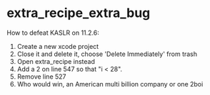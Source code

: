# extra_recipe_extra_bug
How to defeat KASLR on 11.2.6: 
1. Create a new xcode project 
2. Close it and delete it, choose 'Delete Immediately' from trash 
3. Open extra_recipe instead 
4. Add a 2 on line 547 so that "i < 28". 
5. Remove line 527 
6. Who would win, an American multi billion company or one 2boi

